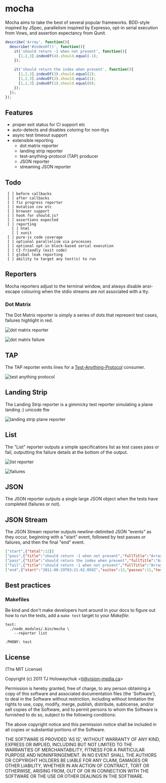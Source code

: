 
# mocha

  Mocha aims to take the best of several popular frameworks. BDD-style inspired by JSpec, parallelism inspired by Expresso, opt-in serial execution from Vows, and assertion expectancy from Qunit. 

```js
describe('Array', function(){
  describe('#indexOf()', function(){
    it('should return -1 when not present', function(){
      [1,2,3].indexOf(4).should.equal(-1);
    });

    it('should return the index when present', function(){
      [1,2,3].indexOf(3).should.equal(2);
      [1,2,3].indexOf(2).should.equal(1);
      [1,2,3].indexOf(1).should.equal(0);
    });
  });
});
```

## Features

  - proper exit status for CI support etc
  - auto-detects and disables coloring for non-ttys
  - async test timeout support
  - extensible reporting
    - dot matrix reporter
    - landing strip reporter
    - test-anything-protocol (TAP) producer
    - JSON reporter
    - streaming JSON reporter

## Todo

     [ ] before callbacks
     [ ] after callbacks
     [ ] fix progress reporter
     [ ] mutation cov etc
     [ ] browser support
     [ ] hook for should.js?
     [ ] assertions expected
     [ ] reporting
       [ ] html
       [ ] xunit
     [ ] pure-js code coverage
     [ ] optional parallelism via processes
     [ ] optional opt-in block-based serial execution
     [ ] CI-friendly (exit code)
     [ ] global leak reporting
     [ ] ability to target any test(s) to run

## Reporters

  Mocha reporters adjust to the terminal window,
  and always disable ansi-escape colouring when
  the stdio streams are not associated with a tty.

### Dot Matrix

  The Dot Matrix reporter is simply a series of dots
  that represent test cases, failures highlight in red.

   ![dot matrix reporter](http://f.cl.ly/items/3b3b471Z1p2U3D1P2Y1n/Screenshot.png)

   ![dot matrix failure](http://f.cl.ly/items/1P11330L033r423g1y1n/Screenshot.png)

## TAP

  The TAP reporter emits lines for a [Test-Anything-Protocol](http://en.wikipedia.org/wiki/Test_Anything_Protocol) consumer.

  ![test anything protocol](http://f.cl.ly/items/2O0X3h0d1Q430O1t1T3p/Screenshot.png)

## Landing Strip

  The Landing Strip reporter is a gimmicky test reporter simulating
  a plane landing :) unicode ftw

  ![landing strip plane reporter](http://f.cl.ly/items/0z1k400K1N1Y2G3u2u0i/Screenshot.png)

## List

  The "List" reporter outputs a simple specifications list as
  test cases pass or fail, outputting the failure details at 
  the bottom of the output.

  ![list reporter](http://f.cl.ly/items/0Y0x1B3l3K0n3t3h3l0p/Screenshot.png)
  
  ![failures](http://f.cl.ly/items/2Z0E150v20042G2d1J0i/Screenshot.png)

## JSON

  The JSON reporter outputs a single large JSON object when
  the tests have completed (failures or not).

## JSON Stream

  The JSON Stream reporter outputs newline-delimited JSON "events" as they occur, beginning with a "start" event, followed by test passes or failures, and then the final "end" event.

```json
["start",{"total":12}]
["pass",{"title":"should return -1 when not present","fullTitle":"Array #indexOf() should return -1 when not present","duration":0}]
["pass",{"title":"should return the index when present","fullTitle":"Array #indexOf() should return the index when present","duration":0}]
["fail",{"title":"should return -1 when not present","fullTitle":"Array #indexOf() should return -1 when not present"}]
["end",{"start":"2011-08-29T03:21:02.050Z","suites":13,"passes":11,"tests":12,"failures":1,"end":"2011-08-29T03:21:02.052Z","duration":2}]
````

## Best practices

### Makefiles

  Be kind and don't make developers hunt around in your docs to figure
  out how to run the tests, add a `make test` target to your _Makefile_:

```
test:
  ./node_modules/.bin/mocha \
    --reporter list

.PHONY: test
```

## License 

(The MIT License)

Copyright (c) 2011 TJ Holowaychuk &lt;tj@vision-media.ca&gt;

Permission is hereby granted, free of charge, to any person obtaining
a copy of this software and associated documentation files (the
'Software'), to deal in the Software without restriction, including
without limitation the rights to use, copy, modify, merge, publish,
distribute, sublicense, and/or sell copies of the Software, and to
permit persons to whom the Software is furnished to do so, subject to
the following conditions:

The above copyright notice and this permission notice shall be
included in all copies or substantial portions of the Software.

THE SOFTWARE IS PROVIDED 'AS IS', WITHOUT WARRANTY OF ANY KIND,
EXPRESS OR IMPLIED, INCLUDING BUT NOT LIMITED TO THE WARRANTIES OF
MERCHANTABILITY, FITNESS FOR A PARTICULAR PURPOSE AND NONINFRINGEMENT.
IN NO EVENT SHALL THE AUTHORS OR COPYRIGHT HOLDERS BE LIABLE FOR ANY
CLAIM, DAMAGES OR OTHER LIABILITY, WHETHER IN AN ACTION OF CONTRACT,
TORT OR OTHERWISE, ARISING FROM, OUT OF OR IN CONNECTION WITH THE
SOFTWARE OR THE USE OR OTHER DEALINGS IN THE SOFTWARE.